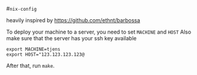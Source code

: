 #`nix-config`

heavily inspired by https://github.com/ethnt/barbossa

To deploy your machine to a server, you need to set `MACHINE` and `HOST`
Also make sure that the server has your ssh key available

```
export MACHINE=tjens
export HOST="123.123.123.123@
```

After that, run `make`.
